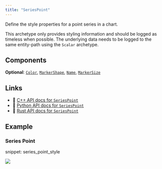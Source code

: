 ```yaml
---
title: "SeriesPoint"
---
```


Define the style properties for a point series in a chart.

This archetype only provides styling information and should be logged as timeless
when possible. The underlying data needs to be logged to the same entity-path using
the `Scalar` archetype.

## Components

**Optional**: [`Color`](../components/color.md), [`MarkerShape`](../components/marker_shape.md), [`Name`](../components/name.md), [`MarkerSize`](../components/marker_size.md)

## Links
 * 🌊 [C++ API docs for `SeriesPoint`](https://ref.rerun.io/docs/cpp/stable/structrerun_1_1archetypes_1_1SeriesPoint.html)
 * 🐍 [Python API docs for `SeriesPoint`](https://ref.rerun.io/docs/python/stable/common/archetypes#rerun.archetypes.SeriesPoint)
 * 🦀 [Rust API docs for `SeriesPoint`](https://docs.rs/rerun/latest/rerun/archetypes/struct.SeriesPoint.html)

## Example

### Series Point

snippet: series_point_style

<picture data-inline-viewer="snippets/series_point_style">
  <source media="(max-width: 480px)" srcset="https://static.rerun.io/series_point_style/82207a705da6c086b28ce161db1db9e8b12258b7/480w.png">
  <source media="(max-width: 768px)" srcset="https://static.rerun.io/series_point_style/82207a705da6c086b28ce161db1db9e8b12258b7/768w.png">
  <source media="(max-width: 1024px)" srcset="https://static.rerun.io/series_point_style/82207a705da6c086b28ce161db1db9e8b12258b7/1024w.png">
  <source media="(max-width: 1200px)" srcset="https://static.rerun.io/series_point_style/82207a705da6c086b28ce161db1db9e8b12258b7/1200w.png">
  <img src="https://static.rerun.io/series_point_style/82207a705da6c086b28ce161db1db9e8b12258b7/full.png">
</picture>

